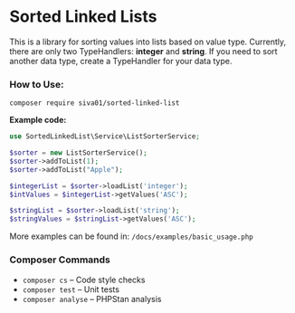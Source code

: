 # Sorted Linked Lists

This is a library for sorting values into lists based on value type. Currently, there are only two TypeHandlers: **integer** and **string**.
If you need to sort another data type, create a TypeHandler for your data type.

### How to Use:

`composer require siva01/sorted-linked-list`

**Example code:**

```php
use SortedLinkedList\Service\ListSorterService;

$sorter = new ListSorterService();
$sorter->addToList(1);
$sorter->addToList("Apple");

$integerList = $sorter->loadList('integer');
$intValues = $integerList->getValues('ASC');

$stringList = $sorter->loadList('string');
$stringValues = $stringList->getValues('ASC');
```

More examples can be found in: `/docs/examples/basic_usage.php`

### Composer Commands

* `composer cs` – Code style checks
* `composer test` – Unit tests
* `composer analyse` – PHPStan analysis


